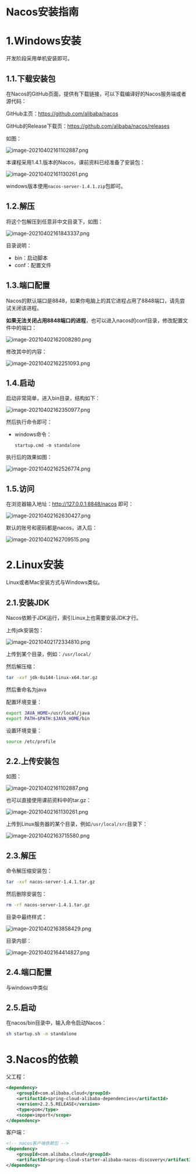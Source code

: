 # Nacos安装指南
# 1.Windows安装

开发阶段采用单机安装即可。

## 1.1.下载安装包

在Nacos的GitHub页面，提供有下载链接，可以下载编译好的Nacos服务端或者源代码：

GitHub主页：https://github.com/alibaba/nacos

GitHub的Release下载页：https://github.com/alibaba/nacos/releases

如图：

![image-20210402161102887.png](youdaonote-images/WEBRESOURCE39724dc349060035177bfae7b09d0d23.png)



本课程采用1.4.1.版本的Nacos，课前资料已经准备了安装包：

![image-20210402161130261.png](youdaonote-images/WEBRESOURCEfa543e80e15725b9a1aea37c52ab2bd1.png)

windows版本使用`nacos-server-1.4.1.zip`包即可。



## 1.2.解压

将这个包解压到任意非中文目录下，如图：

![image-20210402161843337.png](youdaonote-images/WEBRESOURCE96d9f6f3271175c5bf6731678b35daa7.png)

目录说明：

- bin：启动脚本
- conf：配置文件



## 1.3.端口配置

Nacos的默认端口是8848，如果你电脑上的其它进程占用了8848端口，请先尝试关闭该进程。

**如果无法关闭占用8848端口的进程**，也可以进入nacos的conf目录，修改配置文件中的端口：

![image-20210402162008280.png](youdaonote-images/WEBRESOURCE2d0c2f6ff5bffc059c775ce4f42e1b8a.png)

修改其中的内容：

![image-20210402162251093.png](youdaonote-images/WEBRESOURCE75f6c5863e7deb29b3c1138c2f654769.png)



## 1.4.启动

启动非常简单，进入bin目录，结构如下：

![image-20210402162350977.png](youdaonote-images/WEBRESOURCE786d6a9ec017f8bc0979c69e45419221.png)

然后执行命令即可：

- windows命令：

  ```
  startup.cmd -m standalone
  ```


执行后的效果如图：

![image-20210402162526774.png](youdaonote-images/WEBRESOURCE986dac3b9b7b128fd7c5d507f7ffe0cf.png)



## 1.5.访问

在浏览器输入地址：http://127.0.0.1:8848/nacos 即可：

![image-20210402162630427.png](youdaonote-images/WEBRESOURCEa71414be53d5bf9d46f417f17c62a224.png)

默认的账号和密码都是nacos，进入后：

![image-20210402162709515.png](youdaonote-images/WEBRESOURCE4c2a6b5423cbe9751a732301dc8dcd8c.png)





# 2.Linux安装

Linux或者Mac安装方式与Windows类似。

## 2.1.安装JDK

Nacos依赖于JDK运行，索引Linux上也需要安装JDK才行。

上传jdk安装包：

![image-20210402172334810.png](youdaonote-images/WEBRESOURCE31be5c30fd4e01c1d0b3b21679782158.png)

上传到某个目录，例如：`/usr/local/`



然后解压缩：

```sh
tar -xvf jdk-8u144-linux-x64.tar.gz
```

然后重命名为java



配置环境变量：

```sh
export JAVA_HOME=/usr/local/java
export PATH=$PATH:$JAVA_HOME/bin
```

设置环境变量：

```sh
source /etc/profile
```

## 2.2.上传安装包

如图：

![image-20210402161102887.png](youdaonote-images/WEBRESOURCE9a62cfdecd746d6946b50bad46ed3659.png)

也可以直接使用课前资料中的tar.gz：

![image-20210402161130261.png](youdaonote-images/WEBRESOURCE6c860ccae1dfac7506f8ff74eab81156.png)

上传到Linux服务器的某个目录，例如`/usr/local/src`目录下：

![image-20210402163715580.png](youdaonote-images/WEBRESOURCEcc7f15266bc57dae64b3a322275cc3d2.png)



## 2.3.解压

命令解压缩安装包：

```sh
tar -xvf nacos-server-1.4.1.tar.gz
```

然后删除安装包：

```sh
rm -rf nacos-server-1.4.1.tar.gz
```

目录中最终样式：

![image-20210402163858429.png](youdaonote-images/WEBRESOURCE41c525509a5b3f1d02790f35a66968da.png)

目录内部：

![image-20210402164414827.png](youdaonote-images/WEBRESOURCE7c59db12d1d02c938931e1ff8655992a.png)

## 2.4.端口配置

与windows中类似

## 2.5.启动

在nacos/bin目录中，输入命令启动Nacos：

```sh
sh startup.sh -m standalone
```

# 3.Nacos的依赖

父工程：

```xml
<dependency>
    <groupId>com.alibaba.cloud</groupId>
    <artifactId>spring-cloud-alibaba-dependencies</artifactId>
    <version>2.2.5.RELEASE</version>
    <type>pom</type>
    <scope>import</scope>
</dependency>
```



客户端：

```xml
<!-- nacos客户端依赖包 -->
<dependency>
    <groupId>com.alibaba.cloud</groupId>
    <artifactId>spring-cloud-starter-alibaba-nacos-discovery</artifactId>
</dependency>

```